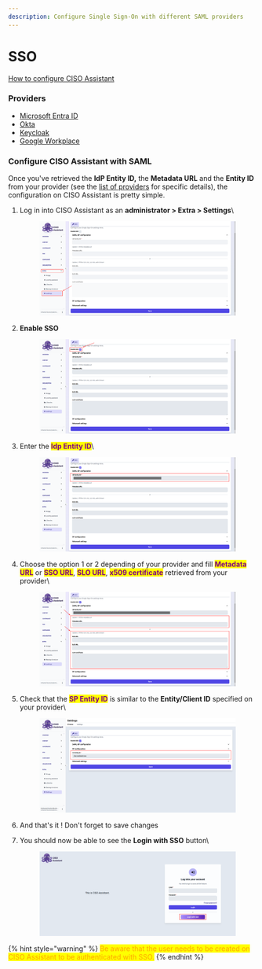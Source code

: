```yaml
---
description: Configure Single Sign-On with different SAML providers
---
```


# SSO

[How to configure CISO Assistant](./#configure-ciso-assistant)

### Providers

* [Microsoft Entra ID](microsoft-entra-id.md)
* [Okta](okta.md)
* [Keycloak](keycloak.md)
* [Google Workplace](google-workplace.md)

### Configure CISO Assistant with SAML

Once you've retrieved the **IdP Entity ID,** the **Metadata URL** and the **Entity ID** from your provider (see the [list of providers](./#list-of-provider) for specific details), the configuration on CISO Assistant is pretty simple.

1.  Log in into CISO Assistant as an **administrator > Extra > Settings**\


    <figure><img src="../../.gitbook/assets/Screenshot 2024-09-02 12.31.25.png" alt=""><figcaption></figcaption></figure>
2.  **Enable SSO**

    <figure><img src="../../.gitbook/assets/Screenshot 2024-09-02 12.32.06.png" alt=""><figcaption></figcaption></figure>
3.  Enter the <mark style="color:purple;">**Idp Entity ID**</mark>\


    <figure><img src="../../.gitbook/assets/Screenshot 2024-09-02 12.32.42.png" alt=""><figcaption></figcaption></figure>
4.  Choose the option 1 or 2 depending of your provider and fill <mark style="color:purple;">**Metadata URL**</mark> or <mark style="color:purple;">**SSO URL**</mark>, <mark style="color:purple;">**SLO URL**</mark>, <mark style="color:purple;">**x509 certificate**</mark> retrieved from your provider\


    <figure><img src="../../.gitbook/assets/Screenshot 2024-09-02 12.33.52 (1).png" alt=""><figcaption></figcaption></figure>
5.  Check that the <mark style="color:purple;">**SP Entity ID**</mark> is similar to the **Entity/Client ID** specified on your provider\


    <figure><img src="../../.gitbook/assets/ciso-sso-step-4.png" alt=""><figcaption></figcaption></figure>
6. And that's it ! Don't forget to save changes
7.  You should now be able to see the **Login with SSO** button\


    <figure><img src="../../.gitbook/assets/ciso-sso-step-6.png" alt=""><figcaption></figcaption></figure>

{% hint style="warning" %}
<mark style="color:orange;">Be aware that the user needs to be created on CISO Assistant to be authenticated with SSO.</mark>
{% endhint %}
